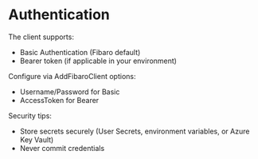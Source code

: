 # Authentication

The client supports:
- Basic Authentication (Fibaro default)
- Bearer token (if applicable in your environment)

Configure via AddFibaroClient options:
- Username/Password for Basic
- AccessToken for Bearer

Security tips:
- Store secrets securely (User Secrets, environment variables, or Azure Key Vault)
- Never commit credentials
